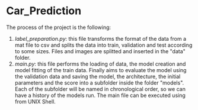 # Car_Prediction

The process of the project is the following:
1.  _label_preparation.py_: this file transforms the format of the data 
from a mat file to csv and splits the data into train, validation and test
according to some sizes. Files and images are splitted and inserted in the "data" 
folder.
2.  _main.py_: this file performs the loading of data, the model creation
and model fitting of the train data. Finally aims to evaluate the model
using the validation data and saving the model, the architecture, the initial parameters
and the score into a subfolder inside the folder "models". Each of the
subfolder will be named in chronological order, so we can have a history 
of the models run. The main file can be executed using from UNIX Shell.


